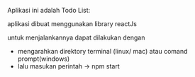 Aplikasi ini adalah Todo List:

aplikasi dibuat menggunakan library reactJs

untuk menjalankannya dapat dilakukan dengan
- mengarahkan direktory terminal (linux/ mac) atau comand prompt(windows)
- lalu masukan perintah 
-> npm start